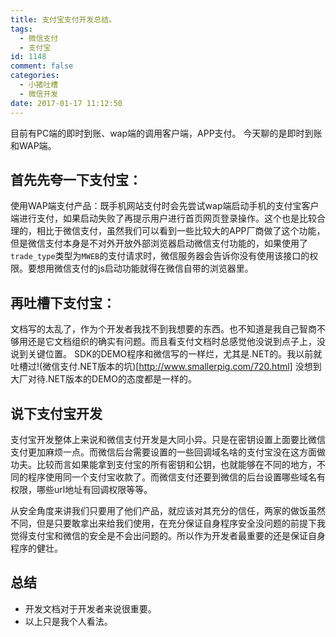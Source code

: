 ```yaml
---
title: 支付宝支付开发总结。
tags:
  - 微信支付
  - 支付宝
id: 1148
comment: false
categories:
  - 小猪吐槽
  - 微信开发
date: 2017-01-17 11:12:50
---
```


目前有PC端的即时到账、wap端的调用客户端，APP支付。
今天聊的是即时到账和WAP端。

## 首先先夸一下支付宝：

使用WAP端支付产品：既手机网站支付时会先尝试wap端启动手机的支付宝客户端进行支付，如果启动失败了再提示用户进行首页网页登录操作。这个也是比较合理的，相比于微信支付，虽然我们可以看到一些比较大的APP厂商做了这个功能，但是微信支付本身是不对外开放外部浏览器启动微信支付功能的，如果使用了`trade_type`类型为`MWEB`的支付请求时，微信服务器会告诉你没有使用该接口的权限。要想用微信支付的js启动功能就得在微信自带的浏览器里。

## 再吐槽下支付宝：

文档写的太乱了，作为个开发者我找不到我想要的东西。也不知道是我自己智商不够用还是它文档组织的确实有问题。而且看支付文档时总感觉他没说到点子上，没说到关键位置。
SDK的DEMO程序和微信写的一样烂，尤其是.NET的。我以前就吐槽过!(微信支付.NET版本的坑)[http://www.smallerpig.com/720.html] 没想到大厂对待.NET版本的DEMO的态度都是一样的。

## 说下支付宝开发

支付宝开发整体上来说和微信支付开发是大同小异。只是在密钥设置上面要比微信支付更加麻烦一点。而微信后台需要设置的一些回调域名啥的支付宝没在这方面做功夫。比较而言如果能拿到支付宝的所有密钥和公钥，也就能够在不同的地方，不同的程序使用同一个支付宝收款了。而微信支付还要到微信的后台设置哪些域名有权限，哪些url地址有回调权限等等。

从安全角度来讲我们只要用了他们产品，就应该对其充分的信任，两家的做饭虽然不同，但是只要敢拿出来给我们使用，在充分保证自身程序安全没问题的前提下我觉得支付宝和微信的安全是不会出问题的。所以作为开发者最重要的还是保证自身程序的健壮。

## 总结

*   开发文档对于开发者来说很重要。
*   以上只是我个人看法。